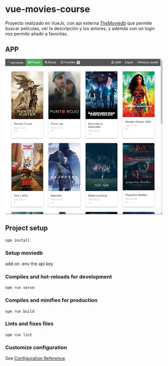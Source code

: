 # vue-movies-course

Proyecto realizado en VueJs, con api externa [TheMoviedb](https://www.themoviedb.org/?language=es-ES) que permite buscar películas, ver la descripción y los avtores, y además con un login nos permite añadir a favoritas.

## APP

![Populares](images/Populares.png)

## Project setup

```
npm install
```

### Setup moviedb

add on .env the api key

### Compiles and hot-reloads for development

```
npm run serve
```

### Compiles and minifies for production

```
npm run build
```

### Lints and fixes files

```
npm run lint
```

### Customize configuration

See [Configuration Reference](https://cli.vuejs.org/config/).
